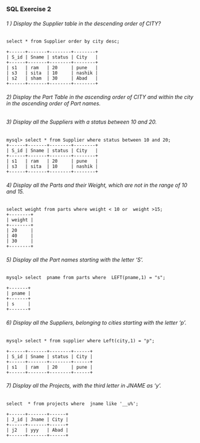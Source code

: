 ### SQL Exercise 2



###### 1 )  Display the Supplier table in the descending order of CITY?

```
select * from Supplier order by city desc;

+------+-------+--------+--------+
| S_id | Sname | status | City   |
+------+-------+--------+--------+
| s1   | ram   | 20     | pune   |
| s3   | sita  | 10     | nashik |
| s2   | sham  | 30     | Abad   |
+------+-------+--------+--------+
```



###### 2) Display the Part Table in the ascending order of CITY and within the city in the ascending order of  Part names. 





###### 3)  Display all the Suppliers with a status between 10 and 20.

```
mysql> select * from Supplier where status between 10 and 20;
+------+-------+--------+--------+
| S_id | Sname | status | City   |
+------+-------+--------+--------+
| s1   | ram   | 20     | pune   | 
| s3   | sita  | 10     | nashik |
+------+-------+--------+--------+
```



###### 4) Display all the Parts and their Weight, which are not in the range of 10 and 15. 

```
select weight from parts where weight < 10 or  weight >15;
+--------+
| weight |
+--------+
| 20     |
| 40     |
| 30     |
+--------+
```



###### 5) Display all the Part names starting with the letter ‘S’.

```
mysql> select  pname from parts where  LEFT(pname,1) = "s";

+-------+
| pname |
+-------+
| s     |
+-------+
```



###### 6) Display all the Suppliers, belonging to cities starting with the letter ‘p’. 



```
mysql> select * from supplier where Left(city,1) = "p";

+------+-------+--------+------+
| S_id | Sname | status | City |
+------+-------+--------+------+
| s1   | ram   | 20     | pune |
+------+-------+--------+------+
```





###### 7) Display all the Projects, with the third letter in JNAME as ‘y’. 

```
select  * from projects where  jname like '__u%';

+------+-------+------+
| J_id | Jname | City |
+------+-------+------+
| j2   | yyy   | Abad |
+------+-------+------+
```



